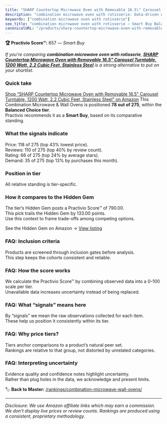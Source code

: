 ```yaml
---
title: "SHARP Countertop Microwave Oven with Removable 16.5\" Carousel Turntable, 1200 Watt, 2.2 Cubic Feet, Stainless Steel"
description: "combination microwave oven with rotisserie: Data-driven within Balanced Choice ranking using the Practivio Score™. Positioned by quality, value, demand, findab…"
keywords: ["combination microwave oven with rotisserie"]
seo_title: "combination microwave oven with rotisserie — Smart Buy Balanced Choice (2025)"
canonicalURL: "/products/sharp-countertop-microwave-oven-with-removable-165-carousel-turntable-1200-watt-22-cubic-feet-stainless-steel-B0CNQB66MB/"
---
```


**🏆 Practivio Score™:** 657 — _Smart Buy_


*If you're comparing **combination microwave oven with rotisserie**, **[SHARP Countertop Microwave Oven with Removable 16.5" Carousel Turntable, 1200 Watt, 2.2 Cubic Feet, Stainless Steel](https://www.amazon.com/dp/B0CNQB66MB?tag=practivio-20)** is a strong alternative to put on your shortlist.*
### Quick take
[Shop “SHARP Countertop Microwave Oven with Removable 16.5" Carousel Turntable, 1200 Watt, 2.2 Cubic Feet, Stainless Steel” on Amazon](https://www.amazon.com/dp/B0CNQB66MB?tag=practivio-20)
This Combination Microwave & Wall Ovens is positioned **78 out of 275**, within the **Balanced Choice tier**.  
Practivio recommends it as a **Smart Buy**, based on its comparative standing.

### What the signals indicate
Price: 118 of 275 (top 43% lowest price).  
Reviews: 110 of 275 (top 40% by review count).  
Rating: 66 of 275 (top 24% by average stars).  
Demand: 35 of 275 (top 13% by purchases this month).

### Position in tier
All relative standing is tier-specific.

### How it compares to the Hidden Gem
The tier’s Hidden Gem posts a Practivio Score™ of 790.00.  
This pick trails the Hidden Gem by 133.00 points.  
Use this context to frame trade-offs among competing options.  

See the Hidden Gem on Amazon → [View listing](https://www.amazon.com/dp/B07JYNPTX3?tag=practivio-20)

### FAQ: Inclusion criteria
Products are screened through inclusion gates before analysis.  
This step keeps the cohorts consistent and reliable.

### FAQ: How the score works
We calculate the Practivio Score™ by combining observed data into a 0–100 scale per tier.  
Unavailable data increases uncertainty instead of being replaced.

### FAQ: What “signals” means here
By “signals” we mean the raw observations collected for each item.  
These help us position it consistently within its tier.

### FAQ: Why price tiers?
Tiers anchor comparisons to a product’s natural peer set.  
Rankings are relative to that group, not distorted by unrelated categories.

### FAQ: Interpreting uncertainty
Evidence quality and confidence notes highlight uncertainty.  
Rather than plug holes in the data, we acknowledge and present limits.


🏷️ **Back to Master:** [/rankings/combination-microwave-wall-ovens/](/rankings/combination-microwave-wall-ovens/)

---
_Disclosure: We use Amazon affiliate links which may earn a commission. We don’t display live prices or review counts. Rankings are produced using a consistent, proprietary methodology._
